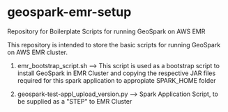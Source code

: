 # geospark-emr-setup
Repository for Boilerplate Scripts for running GeoSpark on AWS EMR

This repository is intended to store the basic scripts for running GeoSpark on AWS EMR cluster.

1. emr_bootstrap_script.sh --> This script is used as a bootstrap script to install GeoSpark in EMR Cluster and copying the respective JAR files required for this spark application to appropiate SPARK_HOME folder

2. geospark-test-appl_upload_version.py --> Spark Application Script, to be supplied as a "STEP" to EMR Cluster
